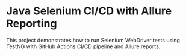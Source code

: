 # Java Selenium CI/CD with Allure Reporting

This project demonstrates how to run Selenium WebDriver tests using TestNG with GitHub Actions CI/CD pipeline and Allure reports.

